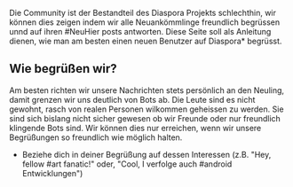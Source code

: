 Die Community ist der Bestandteil des Diaspora Projekts schlechthin, wir können dies zeigen indem wir alle Neuankömmlinge freundlich begrüssen unnd auf ihren #NeuHier posts antworten. Diese Seite soll als Anleitung dienen, wie man am besten einen neuen Benutzer auf Diaspora* begrüsst. 

## Wie begrüßen wir?

Am besten richten wir unsere Nachrichten stets persönlich an den Neuling, damit grenzen wir uns deutlich von Bots ab. Die Leute sind es nicht gewohnt, rasch von realen Personen wilkommen geheissen zu werden. Sie sind sich bislang nicht sicher gewesen ob wir Freunde oder nur freundlich klingende Bots sind. Wir können dies nur erreichen, wenn wir unsere Begrüßungen so freundlich wie möglich halten. 

* Beziehe dich in deiner Begrüßung auf dessen Interessen (z.B. "Hey, fellow #art fanatic!"  oder, "Cool, I verfolge auch #android Entwicklungen")
